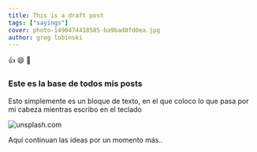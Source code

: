 ```yaml
---
title: This is a draft post
tags: ["sayings"]
cover: photo-1490474418585-ba9bad8fd0ea.jpg
author: greg lobinski
---
```


:thumbsup: :smile: :sparkler:

### Este es la base de todos mis posts

Esto simplemente es un bloque de texto, en el que coloco lo que pasa por mi cabeza mientras escribo en el teclado

![unsplash.com](./photo-1490474418585-ba9bad8fd0ea.jpg)

Aquí continuan las ideas por un momento más..